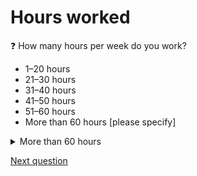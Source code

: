 # Hours worked

:question: How many hours per week do you work?

   - 1–20 hours
   - 21–30 hours
   - 31–40 hours
   - 41–50 hours
   - 51–60 hours
   - More than 60 hours [please specify]

<details>
  <summary>More than 60 hours</summary>
	Please indicate how many hours you work:
</details>

[Next question](./A_2_job_title.md)